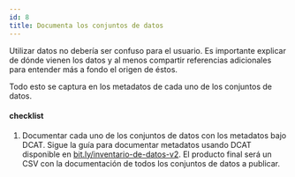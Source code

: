 ```yaml
---
id: 8
title: Documenta los conjuntos de datos
---
```


Utilizar datos no debería ser confuso para el usuario. Es importante explicar de dónde vienen los datos y al menos compartir referencias adicionales para entender más a fondo el origen de éstos.

Todo esto se captura en los metadatos de cada uno de los conjuntos de datos.

#### checklist
1. Documentar cada uno de los conjuntos de datos con los metadatos bajo DCAT. Sigue la guía para documentar metadatos usando DCAT disponible en [bit.ly/inventario-de-datos-v2](http://bit.ly/inventario-de-datos-v2). El producto final será un CSV con la documentación de todos los conjuntos de datos a publicar.

